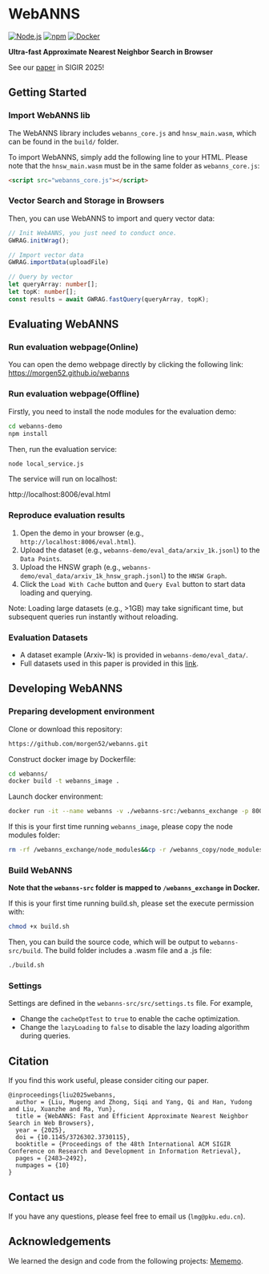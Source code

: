 # WebANNS
[![Node.js](https://img.shields.io/badge/Node.js-v18.18.0-brightgreen)](https://nodejs.org/)
[![npm](https://img.shields.io/badge/npm-v10.8.3-orange)](https://www.npmjs.com/)
[![Docker](https://img.shields.io/badge/Docker-v27.4.0-blue)](https://www.docker.com/)

**Ultra-fast Approximate Nearest Neighbor Search in Browser**

See our [paper](https://dl.acm.org/doi/10.1145/3726302.3730115) in SIGIR 2025!

## Getting Started

### Import WebANNS lib
The WebANNS library includes `webanns_core.js` and `hnsw_main.wasm`, which can be found in the `build/` folder.

To import WebANNS, simply add the following line to your HTML. Please note that the `hnsw_main.wasm` must be in the same folder as `webanns_core.js`:
```html
<script src="webanns_core.js"></script>
```

### Vector Search and Storage in Browsers
Then, you can use WebANNS to import and query vector data:
```typescript
// Init WebANNS, you just need to conduct once.
GWRAG.initWrag();

// Import vector data
GWRAG.importData(uploadFile)

// Query by vector
let queryArray: number[];
let topK: number[];
const results = await GWRAG.fastQuery(queryArray, topK);
```

## Evaluating WebANNS
### Run evaluation webpage(Online)
You can open the demo webpage directly by clicking the following link:
https://morgen52.github.io/webanns

### Run evaluation webpage(Offline)
Firstly, you need to install the node modules for the evaluation demo:
```bash
cd webanns-demo
npm install
```

Then, run the evaluation service:
```bash
node local_service.js
```

The service will run on localhost:

http://localhost:8006/eval.html

### Reproduce evaluation results

1. Open the demo in your browser (e.g., `http://localhost:8006/eval.html`).
2. Upload the dataset (e.g., `webanns-demo/eval_data/arxiv_1k.jsonl`) to the `Data Points`.
3. Upload the HNSW graph (e.g., `webanns-demo/eval_data/arxiv_1k_hnsw_graph.jsonl`) to the `HNSW Graph`.
4. Click the `Load With Cache` button and `Query Eval` button to start data loading and querying.

Note: Loading large datasets (e.g., >1GB) may take significant time, but subsequent queries run instantly without reloading.

### Evaluation Datasets

- A dataset example (Arxiv-1k) is provided in `webanns-demo/eval_data/`.
- Full datasets used in this paper is provided in this [link](https://drive.google.com/drive/folders/1OEAiUsFLWoLvso3ZJr1u4PKgtBIIqDKY?usp=sharing).

## Developing WebANNS

### Preparing development environment
Clone or download this repository:

```bash
https://github.com/morgen52/webanns.git
```

Construct docker image by Dockerfile:
```bash
cd webanns/
docker build -t webanns_image .
```

Launch docker environment:
```bash
docker run -it --name webanns -v ./webanns-src:/webanns_exchange -p 8005:8005 webanns_image:latest
```

If this is your first time running `webanns_image`, please copy the node modules folder:
```bash
rm -rf /webanns_exchange/node_modules&&cp -r /webanns_copy/node_modules/ /webanns_exchange
```

### Build WebANNS
**Note that the `webanns-src` folder is mapped to `/webanns_exchange` in Docker.**

If this is your first time running build.sh, please set the execute permission with:

```bash
chmod +x build.sh
```

Then, you can build the source code, which will be output to `webanns-src/build`. The build folder includes a .wasm file and a .js file:

```bash
./build.sh
```

### Settings
Settings are defined in the `webanns-src/src/settings.ts` file. 
For example,
- Change the `cacheOptTest` to `true` to enable the cache optimization.
- Change the `lazyLoading` to `false` to disable the lazy loading algorithm during queries.

## Citation

If you find this work useful, please consider citing our paper.

```
@inproceedings{liu2025webanns,
  author = {Liu, Mugeng and Zhong, Siqi and Yang, Qi and Han, Yudong and Liu, Xuanzhe and Ma, Yun},
  title = {WebANNS: Fast and Efficient Approximate Nearest Neighbor Search in Web Browsers},
  year = {2025},
  doi = {10.1145/3726302.3730115},
  booktitle = {Proceedings of the 48th International ACM SIGIR Conference on Research and Development in Information Retrieval},
  pages = {2483–2492},
  numpages = {10}
}
```

## Contact us

If you have any questions, please feel free to email us (`lmg@pku.edu.cn`).

## Acknowledgements

We learned the design and code from the following projects: [Mememo](https://github.com/poloclub/mememo).

